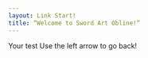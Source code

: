 ```yaml
---
layout: Link Start!
title: “Welcome to Sword Art Obline!”
---
```

Your test
Use the left arrow to go back!
